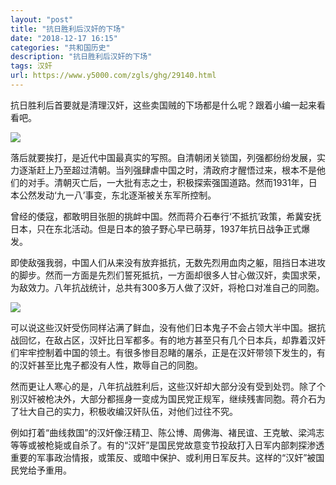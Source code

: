 ```yaml
---
layout: "post"
title: "抗日胜利后汉奸的下场"
date: "2018-12-17 16:15"
categories: "共和国历史"
description: "抗日胜利后汉奸的下场"
tags: 汉奸
url: https://www.y5000.com/zgls/ghg/29140.html
---
```






抗日胜利后首要就是清理汉奸，这些卖国贼的下场都是什么呢？跟着小编一起来看看吧。

![](https://img.y5000.com/uploads/allimg/180308/13-1P30QI03bB.jpg)

落后就要挨打，是近代中国最真实的写照。自清朝闭关锁国，列强都纷纷发展，实力逐渐赶上乃至超过清朝。当列强肆虐中国之时，清政府才醒悟过来，根本不是他们的对手。清朝灭亡后，一大批有志之士，积极探索强国道路。然而1931年，日本公然发动‘九一八’事变，东北逐渐被关东军所控制。

曾经的倭寇，都敢明目张胆的挑衅中国。然而蒋介石奉行‘不抵抗’政策，希冀安抚日本，只在东北活动。但是日本的狼子野心早已萌芽，1937年抗日战争正式爆发。

即使敌强我弱，中国人们从来没有放弃抵抗，无数先烈用血肉之躯，阻挡日本进攻的脚步。然而一方面是先烈们誓死抵抗，一方面却很多人甘心做汉奸，卖国求荣，为敌效力。八年抗战统计，总共有300多万人做了汉奸，将枪口对准自己的同胞。

![](https://img.y5000.com/uploads/allimg/180308/13-1P30QI1024J.jpg)

可以说这些汉奸受伤同样沾满了鲜血，没有他们日本鬼子不会占领大半中国。据抗战回忆，在敌占区，汉奸比日军都多。有的地方甚至只有几个日本兵，却靠着汉奸们牢牢控制着中国的领土。有很多惨目忍睹的屠杀，正是在汉奸带领下发生的，有的汉奸甚至比鬼子都没有人性，欺辱自己的同胞。

然而更让人寒心的是，八年抗战胜利后，这些汉奸却大部分没有受到处罚。除了个别汉奸被枪决外，大部分都摇身一变成为国民党正规军，继续残害同胞。蒋介石为了壮大自己的实力，积极收编汉奸队伍，对他们过往不究。

例如打着“曲线救国”的汉奸像汪精卫、陈公博、周佛海、褚民谊、王克敏、梁鸿志等等或被枪毙或自杀了。有的“汉奸”是国民党故意变节投敌打入日军内部刺探渗透重要的军事政治情报，或策反、或暗中保护、或利用日军反共。这样的“汉奸”被国民党给予重用。
